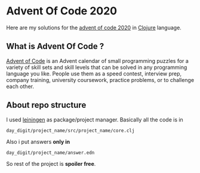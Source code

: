 # Advent Of Code 2020

Here are my solutions for the [advent of code 2020](https://adventofcode.com/2020) 
in [Clojure](https://clojure.org/) language.

## What is Advent Of Code ?
[Advent of Code](https://adventofcode.com/2020/about) is an Advent calendar of small 
programming puzzles for a variety of skill sets and skill levels that can be solved 
in any programming language you like. People use them as a speed contest, interview prep, company training, university coursework, practice problems, or to challenge each other.

## About repo structure
I used [leiningen](https://leiningen.org/) as package/project manager.
Basically all the code is in
```
day_digit/project_name/src/project_name/core.clj
```


Also i put answers **only in**
```
day_digit/project_name/answer.edn
```

So rest of the project is **spoiler free**.